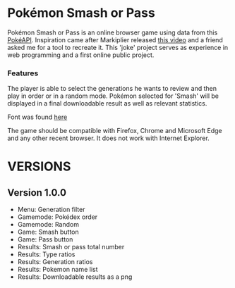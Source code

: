 # Pokémon Smash or Pass

Pokémon Smash or Pass is an online browser game using data from this [PokéAPI](https://pokeapi.co/). Inspiration came after Markiplier released [this video](https://www.youtube.com/watch?v=gys9oDZj-MY) and a friend asked me for a tool to recreate it. This 'joke' project serves as experience in web programming and a first online public project.

### Features

The player is able to select the generations he wants to review and then play in order or in a random mode. Pokémon selected for 'Smash' will be displayed in a final downloadable result as well as relevant statistics.

Font was found [here](https://www.dafont.com/pkmn-rbygsc.font)

The game should be compatible with Firefox, Chrome and Microsoft Edge and any other recent browser. It does not work with Internet Explorer.



# VERSIONS

## Version 1.0.0
- Menu: Generation filter
- Gamemode: Pokédex order
- Gamemode: Random
- Game: Smash button
- Game: Pass button
- Results: Smash or pass total number
- Results: Type ratios
- Results: Generation ratios
- Results: Pokemon name list
- Results: Downloadable results as a png
